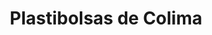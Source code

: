 ---
title: "Plastibolsas de Colima"
url: /villa-de-alvarez/plastibolsas-de-colima/
shop: Allgemein
---